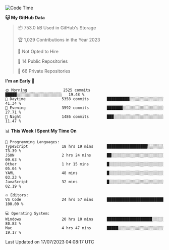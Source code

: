<!--START_SECTION:waka-->
![Code Time](http://img.shields.io/badge/Code%20Time-4%2C362%20hrs%206%20mins-blue)

**🐱 My GitHub Data** 

> 📦 753.0 kB Used in GitHub's Storage 
 > 
> 🏆 1,029 Contributions in the Year 2023
 > 
> 🚫 Not Opted to Hire
 > 
> 📜 14 Public Repositories 
 > 
> 🔑 66 Private Repositories 
 > 
**I'm an Early 🐤** 

```text
🌞 Morning                2525 commits        █████░░░░░░░░░░░░░░░░░░░░   19.48 % 
🌆 Daytime                5358 commits        ██████████░░░░░░░░░░░░░░░   41.34 % 
🌃 Evening                3592 commits        ███████░░░░░░░░░░░░░░░░░░   27.71 % 
🌙 Night                  1486 commits        ███░░░░░░░░░░░░░░░░░░░░░░   11.47 % 
```


📊 **This Week I Spent My Time On** 

```text
💬 Programming Languages: 
TypeScript               18 hrs 19 mins      ██████████████████░░░░░░░   73.39 % 
JSON                     2 hrs 24 mins       ██░░░░░░░░░░░░░░░░░░░░░░░   09.63 % 
Other                    1 hr 15 mins        █░░░░░░░░░░░░░░░░░░░░░░░░   05.04 % 
YAML                     48 mins             █░░░░░░░░░░░░░░░░░░░░░░░░   03.23 % 
JavaScript               32 mins             █░░░░░░░░░░░░░░░░░░░░░░░░   02.19 % 

🔥 Editors: 
VS Code                  24 hrs 57 mins      █████████████████████████   100.00 % 

💻 Operating System: 
Windows                  20 hrs 10 mins      ████████████████████░░░░░   80.83 % 
Mac                      4 hrs 47 mins       █████░░░░░░░░░░░░░░░░░░░░   19.17 % 
```


 Last Updated on 17/07/2023 04:08:17 UTC
<!--END_SECTION:waka-->

